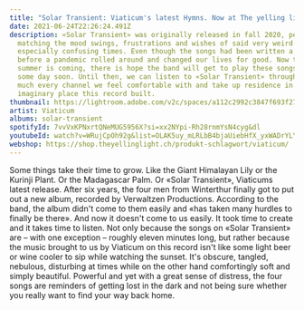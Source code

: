 ```yaml
---
title: "Solar Transient: Viaticum's latest Hymns. Now at The yelling light"
date: 2021-06-24T22:26:24.491Z
description: «Solar Transient» was originally released in fall 2020, perfectly
  matching the mood swings, frustrations and wishes of said very weird and
  especially confusing times. Even though the songs had been written a long time
  before a pandemic rolled around and changed our lives for good. Now that
  summer is coming, there is hope the band will get to play these songs on stage
  some day soon. Until then, we can listen to «Solar Transient» through pretty
  much every channel we feel comfortable with and take up residence in the
  imaginary place this record built.
thumbnail: https://lightroom.adobe.com/v2c/spaces/a112c2992c3847f693f27f6b1b667979/assets/da48d7c5a2675c83945cf82de6cabb6d/revisions/2927e15c274b44cf9cb52d8dddb0f378/renditions/1b096d9a1c7f1335d376286e116912d0
artist: Viaticum
albums: solar-transient
spotifyId: 7vvVxKPNxrtQNeMUG5956X?si=xx2NYpi-Rh28rnmYsN4cyg&dl
youtubeId: watch?v=WRujCpOh92g&list=OLAK5uy_mLRLbB4bjaUiebHfX_yxWADrYLYYXtHjg
webshop: https://shop.theyellinglight.ch/produkt-schlagwort/viaticum/
---
```

Some things take their time to grow. Like the Giant Himalayan Lily or the Kurinji Plant. Or the Madagascar Palm. Or «Solar Transient», Viaticums latest release. After six years, the four men from Winterthur finally got to put out a new album, recorded by Verwaltzen Productions. According to the band, the album didn't come to them easily and «has taken many hurdles to finally be there». And now it doesn't come to us easily. It took time to create and it takes time to listen. Not only because the songs on «Solar Transient» are – with one exception – roughly eleven minutes long, but rather because the music brought to us by Viaticum on this record isn't like some light beer or wine cooler to sip while watching the sunset. It's obscure, tangled, nebulous, disturbing at times while on the other hand comfortingly soft and simply beautiful. Powerful and yet with a great sense of distress, the four songs are reminders of getting lost in the dark and not being sure whether you really want to find your way back home.